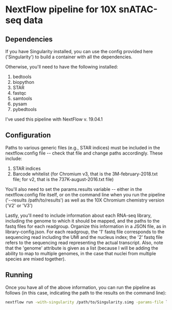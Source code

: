 # NextFlow pipeline for 10X snATAC-seq data

## Dependencies
If you have Singularity installed, you can use the config provided here ('Singularity') to build a container with all the dependencies.

Otherwise, you'll need to have the following installed:
1. bedtools
2. biopython
3. STAR
4. fastqc
5. samtools
6. pysam
7. pybedtools

I've used this pipeline with NextFlow v. 19.04.1

## Configuration
Paths to various generic files (e.g., STAR indices) must be included in the nextflow.config file -- check that file and change paths accordingly. These include:

1. STAR indices
2. Barcode whitelist (for Chromium v3, that is the 3M-february-2018.txt file; for v2, that is the 737K-august-2016.txt file)

You'll also need to set the params.results variable -- either in the nextflow.config file itself, or on the command line when you run the pipeline ('--results /path/to/results') as well as the 10X Chromium chemistry version ('V2' or 'V3')

Lastly, you'll need to include information about each RNA-seq library, including the genome to which it should be mapped, and the paths to the fastq files for each readgroup. Organize this information in a JSON file, as in library-config.json. For each readgroup, the '1' fastq file corresponds to the sequencing read including the UMI and the nucleus index; the '2' fastq file refers to the sequencing read representing the actual transcript. Also, note that the 'genome' attribute is given as a list (because I will be adding the ability to map to multiple genomes, in the case that nuclei from multiple species are mixed together).

## Running
Once you have all of the above information, you can run the pipeline as follows (in this case, indicating the path to the results on the command line):

```bash
nextflow run -with-singularity /path/to/Singularity.simg -params-file library-config.json --results /path/to/results /path/to/main.nf
```
